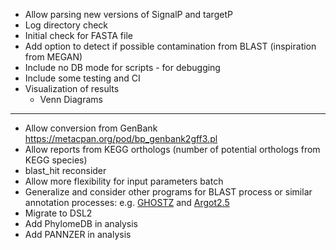 * Allow parsing new versions of SignalP and targetP
* Log directory check
* Initial check for FASTA file
* Add option to detect if possible contamination from BLAST (inspiration from MEGAN)
* Include no DB mode for scripts - for debugging
* Include some testing and CI
* Visualization of results
    * Venn Diagrams
---
* Allow conversion from GenBank https://metacpan.org/pod/bp_genbank2gff3.pl
* Allow reports from KEGG orthologs (number of potential orthologs from KEGG species)
* blast_hit reconsider
* Allow more flexibility for input parameters batch
* Generalize and consider other programs for BLAST process or similar annotation processes: e.g. [GHOSTZ](http://www.bi.cs.titech.ac.jp/ghostz/) and [Argot2.5](http://www.medcomp.medicina.unipd.it/Argot2-5/)
* Migrate to DSL2
* Add PhylomeDB in analysis
* Add PANNZER in analysis
